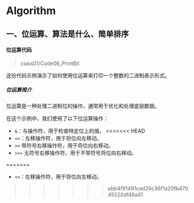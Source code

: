 # Algorithm

## 一、位运算、算法是什么、简单排序

####  位运算代码

> class01/Code06_PrintBit  

这份代码示例演示了如何使用位运算来打印一个整数的二进制表示形式。

##### 位运算简介

位运算是一种处理二进制位的操作，通常用于优化和处理底层数据。

在这个示例中，我们使用了以下位运算操作：

- `&`：与操作符，用于检查特定位上的值。 
<<<<<<< HEAD
- `<<`：左移操作符，用于将位向左移动。
- `>>` 带符号右移操作符，用于将位向右移动。
- `>>>` 无符号右移操作符，用于不带符号将位向右移动。

=======
-  `<<`：左移操作符，用于将位向左移动。
>>>>>>> ebb4f91491ced26c36f1a20fb47045520df49a41
